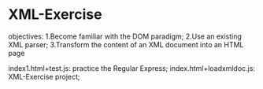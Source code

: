 # XML-Exercise
objectives:
1.Become familiar with the DOM paradigm;
2.Use an existing XML parser;
3.Transform the content of an XML document into an HTML page

index1.html+test.js: practice the Regular Express;
index.html+loadxmldoc.js: XML-Exercise project;
